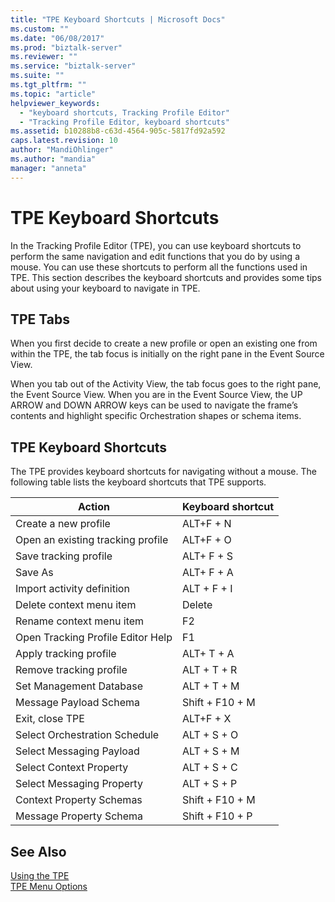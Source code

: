 ```yaml
---
title: "TPE Keyboard Shortcuts | Microsoft Docs"
ms.custom: ""
ms.date: "06/08/2017"
ms.prod: "biztalk-server"
ms.reviewer: ""
ms.service: "biztalk-server"
ms.suite: ""
ms.tgt_pltfrm: ""
ms.topic: "article"
helpviewer_keywords: 
  - "keyboard shortcuts, Tracking Profile Editor"
  - "Tracking Profile Editor, keyboard shortcuts"
ms.assetid: b10288b8-c63d-4564-905c-5817fd92a592
caps.latest.revision: 10
author: "MandiOhlinger"
ms.author: "mandia"
manager: "anneta"
---
```

# TPE Keyboard Shortcuts
In the Tracking Profile Editor (TPE), you can use keyboard shortcuts to perform the same navigation and edit functions that you do by using a mouse. You can use these shortcuts to perform all the functions used in TPE. This section describes the keyboard shortcuts and provides some tips about using your keyboard to navigate in TPE.  
  
## TPE Tabs  
 When you first decide to create a new profile or open an existing one from within the TPE, the tab focus is initially on the right pane in the Event Source View.  
  
 When you tab out of the Activity View, the tab focus goes to the right pane, the Event Source View. When you are in the Event Source View, the UP ARROW and DOWN ARROW keys can be used to navigate the frame’s contents and highlight specific Orchestration shapes or schema items.  
  
## TPE Keyboard Shortcuts  
 The TPE provides keyboard shortcuts for navigating without a mouse. The following table lists the keyboard shortcuts that TPE supports.  
  
|Action|Keyboard shortcut|  
|------------|-----------------------|  
|Create a new profile|ALT+F + N|  
|Open an existing tracking profile|ALT+F + O|  
|Save tracking profile|ALT+ F + S|  
|Save As|ALT+ F + A|  
|Import activity definition|ALT + F + I|  
|Delete context menu item|Delete|  
|Rename context menu item|F2|  
|Open Tracking Profile Editor Help|F1|  
|Apply tracking profile|ALT+ T + A|  
|Remove tracking profile|ALT + T + R|  
|Set Management Database|ALT + T + M|  
|Message Payload Schema|Shift + F10 + M|  
|Exit, close TPE|ALT+F + X|  
|Select Orchestration Schedule|ALT + S + O|  
|Select Messaging Payload|ALT + S + M|  
|Select Context Property|ALT + S + C|  
|Select Messaging Property|ALT + S + P|  
|Context Property Schemas|Shift + F10 + M|  
|Message Property Schema|Shift + F10 + P|  
  
## See Also  
 [Using the TPE](../core/using-the-tpe.md)   
 [TPE Menu Options](../core/tpe-menu-options.md)